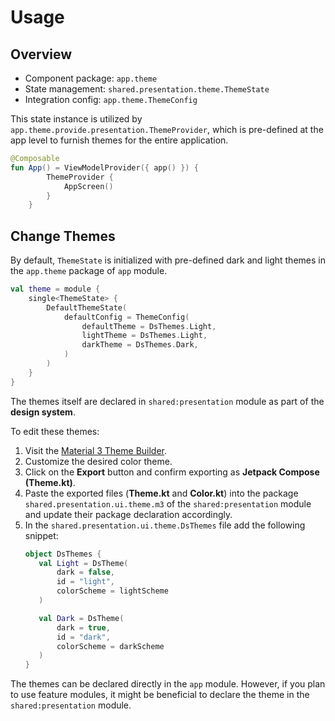 # Usage

## Overview

- Component package: `app.theme`
- State management: `shared.presentation.theme.ThemeState`
- Integration config: `app.theme.ThemeConfig`

This state instance is utilized by `app.theme.provide.presentation.ThemeProvider`, which is pre-defined at the app level
to furnish themes for the entire application.

```kotlin
@Composable
fun App() = ViewModelProvider({ app() }) {
        ThemeProvider {
            AppScreen()
        }
    }
```

## Change Themes

By default, `ThemeState` is initialized with pre-defined dark and light themes in the `app.theme` package of `app`
module.

```kotlin
val theme = module {
    single<ThemeState> {
        DefaultThemeState(
            defaultConfig = ThemeConfig(
                defaultTheme = DsThemes.Light,
                lightTheme = DsThemes.Light,
                darkTheme = DsThemes.Dark,
            )
        )
    }
}
```

The themes itself are declared in `shared:presentation` module as part of the **design system**.

To edit these themes:

1. Visit the [Material 3 Theme Builder](https://m3.material.io/theme-builder#/custom).
2. Customize the desired color theme.
3. Click on the **Export** button and confirm exporting as **Jetpack Compose (Theme.kt)**.
4. Paste the exported files (**Theme.kt** and **Color.kt**) into the package `shared.presentation.ui.theme.m3` of the
   `shared:presentation` module and update their package declaration accordingly.
5. In the `shared.presentation.ui.theme.DsThemes` file add the following snippet:
   ```kotlin
   object DsThemes {
      val Light = DsTheme(
          dark = false,
          id = "light",
          colorScheme = lightScheme
      )

      val Dark = DsTheme(
          dark = true,
          id = "dark",
          colorScheme = darkScheme
      )
   }
   ```

The themes can be declared directly in the `app` module. However, if you plan to use feature modules, it might be
beneficial to declare the theme in the `shared:presentation` module.
